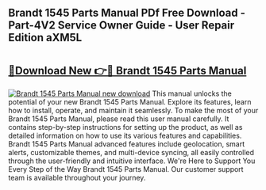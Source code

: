 ## Brandt 1545 Parts Manual PDf Free Download - Part-4V2 Service Owner Guide - User Repair Edition aXM5L

# <h2><a href="http://bc24261.oget.top/?id=Brandt+1545+Parts+Manual">🔗Download New 👉🔴 Brandt 1545 Parts Manual</a></h2>

[![Brandt 1545 Parts Manual new download](https://i.imgur.com/5g1atiW.png)](http://bc24261.oget.top/?id=Brandt+1545+Parts+Manual)
This manual unlocks the potential of your new Brandt 1545 Parts Manual. Explore its features, learn how to install, operate, and maintain it seamlessly. To make the most of your Brandt 1545 Parts Manual, please read this user manual carefully. It contains step-by-step instructions for setting up the product, as well as detailed information on how to use its various features and capabilities. Brandt 1545 Parts Manual advanced features include geolocation, smart alerts, customizable themes, and multi-device syncing, all easily controlled through the user-friendly and intuitive interface. We're Here to Support You Every Step of the Way Brandt 1545 Parts Manual. Our customer support team is available throughout your journey.
